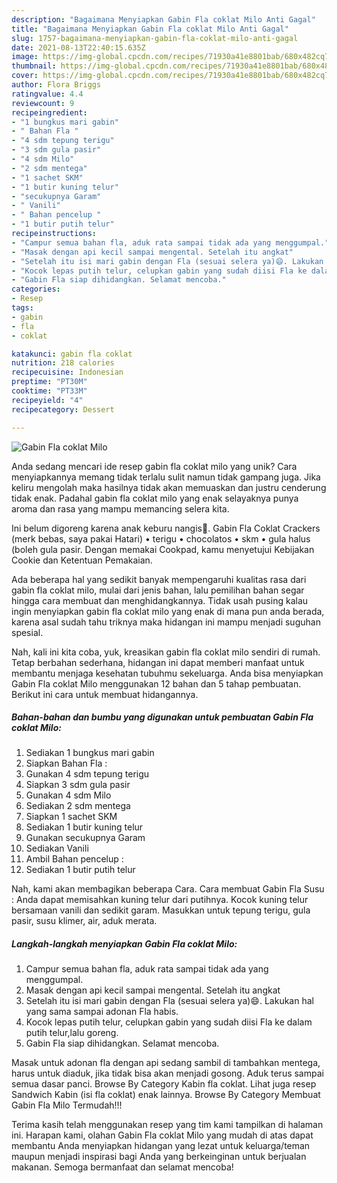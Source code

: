 ```yaml
---
description: "Bagaimana Menyiapkan Gabin Fla coklat Milo Anti Gagal"
title: "Bagaimana Menyiapkan Gabin Fla coklat Milo Anti Gagal"
slug: 1757-bagaimana-menyiapkan-gabin-fla-coklat-milo-anti-gagal
date: 2021-08-13T22:40:15.635Z
image: https://img-global.cpcdn.com/recipes/71930a41e8801bab/680x482cq70/gabin-fla-coklat-milo-foto-resep-utama.jpg
thumbnail: https://img-global.cpcdn.com/recipes/71930a41e8801bab/680x482cq70/gabin-fla-coklat-milo-foto-resep-utama.jpg
cover: https://img-global.cpcdn.com/recipes/71930a41e8801bab/680x482cq70/gabin-fla-coklat-milo-foto-resep-utama.jpg
author: Flora Briggs
ratingvalue: 4.4
reviewcount: 9
recipeingredient:
- "1 bungkus mari gabin"
- " Bahan Fla "
- "4 sdm tepung terigu"
- "3 sdm gula pasir"
- "4 sdm Milo"
- "2 sdm mentega"
- "1 sachet SKM"
- "1 butir kuning telur"
- "secukupnya Garam"
- " Vanili"
- " Bahan pencelup "
- "1 butir putih telur"
recipeinstructions:
- "Campur semua bahan fla, aduk rata sampai tidak ada yang menggumpal."
- "Masak dengan api kecil sampai mengental. Setelah itu angkat"
- "Setelah itu isi mari gabin dengan Fla (sesuai selera ya)😄. Lakukan hal yang sama sampai adonan Fla habis."
- "Kocok lepas putih telur, celupkan gabin yang sudah diisi Fla ke dalam putih telur,lalu goreng."
- "Gabin Fla siap dihidangkan. Selamat mencoba."
categories:
- Resep
tags:
- gabin
- fla
- coklat

katakunci: gabin fla coklat 
nutrition: 218 calories
recipecuisine: Indonesian
preptime: "PT30M"
cooktime: "PT33M"
recipeyield: "4"
recipecategory: Dessert

---
```



![Gabin Fla coklat Milo](https://img-global.cpcdn.com/recipes/71930a41e8801bab/680x482cq70/gabin-fla-coklat-milo-foto-resep-utama.jpg)

Anda sedang mencari ide resep gabin fla coklat milo yang unik? Cara menyiapkannya memang tidak terlalu sulit namun tidak gampang juga. Jika keliru mengolah maka hasilnya tidak akan memuaskan dan justru cenderung tidak enak. Padahal gabin fla coklat milo yang enak selayaknya punya aroma dan rasa yang mampu memancing selera kita.

Ini belum digoreng karena anak keburu nangis🤭. Gabin Fla Coklat Crackers (merk bebas, saya pakai Hatari) • terigu • chocolatos • skm • gula halus (boleh gula pasir. Dengan memakai Cookpad, kamu menyetujui Kebijakan Cookie dan Ketentuan Pemakaian.

Ada beberapa hal yang sedikit banyak mempengaruhi kualitas rasa dari gabin fla coklat milo, mulai dari jenis bahan, lalu pemilihan bahan segar hingga cara membuat dan menghidangkannya. Tidak usah pusing kalau ingin menyiapkan gabin fla coklat milo yang enak di mana pun anda berada, karena asal sudah tahu triknya maka hidangan ini mampu menjadi suguhan spesial.


Nah, kali ini kita coba, yuk, kreasikan gabin fla coklat milo sendiri di rumah. Tetap berbahan sederhana, hidangan ini dapat memberi manfaat untuk membantu menjaga kesehatan tubuhmu sekeluarga. Anda bisa menyiapkan Gabin Fla coklat Milo menggunakan 12 bahan dan 5 tahap pembuatan. Berikut ini cara untuk membuat hidangannya.

<!--inarticleads1-->

##### Bahan-bahan dan bumbu yang digunakan untuk pembuatan Gabin Fla coklat Milo:

1. Sediakan 1 bungkus mari gabin
1. Siapkan  Bahan Fla :
1. Gunakan 4 sdm tepung terigu
1. Siapkan 3 sdm gula pasir
1. Gunakan 4 sdm Milo
1. Sediakan 2 sdm mentega
1. Siapkan 1 sachet SKM
1. Sediakan 1 butir kuning telur
1. Gunakan secukupnya Garam
1. Sediakan  Vanili
1. Ambil  Bahan pencelup :
1. Sediakan 1 butir putih telur


Nah, kami akan membagikan beberapa Cara. Cara membuat Gabin Fla Susu : Anda dapat memisahkan kuning telur dari putihnya. Kocok kuning telur bersamaan vanili dan sedikit garam. Masukkan untuk tepung terigu, gula pasir, susu klimer, air, aduk merata. 

<!--inarticleads2-->

##### Langkah-langkah menyiapkan Gabin Fla coklat Milo:

1. Campur semua bahan fla, aduk rata sampai tidak ada yang menggumpal.
1. Masak dengan api kecil sampai mengental. Setelah itu angkat
1. Setelah itu isi mari gabin dengan Fla (sesuai selera ya)😄. Lakukan hal yang sama sampai adonan Fla habis.
1. Kocok lepas putih telur, celupkan gabin yang sudah diisi Fla ke dalam putih telur,lalu goreng.
1. Gabin Fla siap dihidangkan. Selamat mencoba.


Masak untuk adonan fla dengan api sedang sambil di tambahkan mentega, harus untuk diaduk, jika tidak bisa akan menjadi gosong. Aduk terus sampai semua dasar panci. Browse By Category Kabin fla coklat. Lihat juga resep Sandwich Kabin (isi fla coklat) enak lainnya. Browse By Category Membuat Gabin Fla Milo Termudah!!! 

Terima kasih telah menggunakan resep yang tim kami tampilkan di halaman ini. Harapan kami, olahan Gabin Fla coklat Milo yang mudah di atas dapat membantu Anda menyiapkan hidangan yang lezat untuk keluarga/teman maupun menjadi inspirasi bagi Anda yang berkeinginan untuk berjualan makanan. Semoga bermanfaat dan selamat mencoba!
